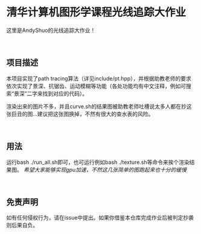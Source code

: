 # 清华计算机图形学课程光线追踪大作业

这里是AndyShuo的光线追踪大作业！

<br>

## 项目描述

本项目实现了path tracing算法（详见include/pt.hpp），并根据助教老师的要求依次实现了景深、抗锯齿、运动模糊等功能（各处功能均有中文注释，例如可搜索“景深”二字来找到对应的代码）。

渲染出来的图片不多，并且curve.sh的结果图被助教老师吐槽说太多人都在抄这张巨丑的图...建议把这张图换掉，不然有很大的查水表的风险。

<br>

## 用法

运行bash ./run_all.sh即可，也可运行例如bash ./texture.sh等命令来挨个渲染结果图。
*希望大家能够实现gpu加速，不然这几张简单的图跑起来也十分的缓慢*

<br>

## 免责声明

如有任何侵权行为，请在issue中提出。如果你借鉴本仓库完成作业后被判定抄袭则后果自负。
